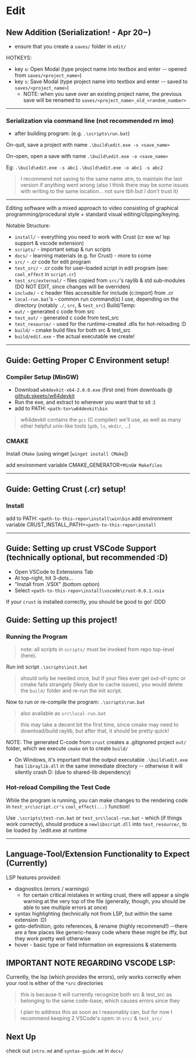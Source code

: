 # Edit

## New Addition (Serialization! - Apr 20~)

* ensure that you create a `saves/` folder in `edit/`

HOTKEYS:
- key `o`: Open Modal (type project name into textbox and enter -- opened from `saves/<project_name>`)
- key `s`: Save Modal (type project name into textbox and enter -- saved to `saves/<project_name>`)
    * NOTE: when you save over an existing project name, the previous save will be renamed to `saves/<project_name>_old_<random_number>`

---
### Serialization via command line (not recommended rn imo)

* after building program: (e.g. `.\scripts\run.bat`)

On-quit, save a project with name
`.\build\edit.exe -s <save_name>`

On-open, open a save with name
`.\build\edit.exe -o <save_name>`

Eg:
`.\build\edit.exe -s abc1`
`.\build\edit.exe -o abc1 -s abc2`
> I recommend not saving to the same name atm, to maintain the last version if anything went wrong (also I think there may be some issues with writing to the same location... not sure tbh but I don't trust it)


---

Editing software with a mixed approach to video consisting of graphical programming/procedural style + standard visual editing/clipping/keying.

Notable Structure:
* `install/`           - everything you need to work with Crust (cr exe w/ lsp support & vscode extension)
* `scripts/`           - important setup & run scripts
* `docs/`              - learning materials (e.g. for Crust) - more to come
* `src/`               - .cr code for edit program
* `test_src/`          - .cr code for user-loaded script in edit program (see: `cool_effect` in `script.cr`)
* `test_src/external/` - files copied from `src/`'s raylib & std sub-modules (DO NOT EDIT, since changes will be overriden)
* `include/`           - c header files accessible for include (c:import) from .cr
* `local-run.bat`'s    - common run command(s) I use, depending on the directory (notably `./`, `src`, & `test_src`)
Build/Temp:
* `out/`               - generated c code from src
* `test_out/`          - generated c code from test_src
* `test_resource/`     - used for the runtime-created .dlls for hot-reloading :D
* `build/`             - cmake build files for both src & test_src
* `build/edit.exe`     - the actual executable we create!
---

## Guide: Getting Proper C Environment setup!

### Compiler Setup (MinGW)
* Download `w64devkit-x64-2.0.0.exe` (first one) from downloads @ [github:skeeto/w64devkit](https://github.com/skeeto/w64devkit/releases)
* Run the exe, and extract to wherever you want that to sit :)
* add to PATH: `<path-to>\w64devkit\bin`

> w64devkit contains the `gcc` (C compiler) we'll use, as well as many other helpful unix-like tools (`gdb`, `ls`, `mkdir`, ...)

### CMAKE
Install `CMake` (using winget [`winget install CMake`])

add environment variable
CMAKE_GENERATOR=`MinGW Makefiles`

---

## Guide: Getting Crust (.cr) setup!

### Install
add to PATH: `<path-to-this-repo>\install\win\bin`
add environment variable
CRUST_INSTALL_PATH=`<path-to-this-repo>\install`

---

## Guide: Setting up crust VSCode Support (technically optional, but recommended :D)
* Open VSCode to Extensions Tab
* At top-right, hit 3-dots...
* "Install from .VSIX" (bottom option)
* Select `<path-to-this-repo>\install\vscode\crust-0.0.1.vsix`

If your `crust` is installed correctly, you should be good to go! :DDD

## Guide: Setting up this project!

### Running the Program

> note: all scripts in `scripts/` must be invoked from repo top-level (here).

Run init script
`.\scripts\init.bat`

> should only be needed once, but if your files ever get out-of-sync or cmake fails strangely (likely due to cache issues), you would delete the `build/` folder and re-run the init script.

Now to run or re-compile the program:
`.\scripts\run.bat`
> also available as `src\local-run.bat`

> this may take a decent bit the first time, since cmake may need to download/build raylib, but after that, it should be pretty quick!

NOTE: The generated C-code from `crust` creates a .gitignored project `out/` folder, which we execute `cmake` on to create `build/`
* On Windows, it's important that the output executable `.\build\edit.exe` has `libraylib.dll` in the same immediate directory -- otherwise it will silently crash D: (due to shared-lib dependency)

### Hot-reload Compiling the Test Code

While the program is running, you can make changes to the rendering code in `test_src\script.cr's` `cool_effect(...)` function!

Use `.\scripts\test-run.bat` or `test_src\local-run.bat` - which (if things work correctly), should produce a `newlibscript.dll` into `test_resource/`, to be loaded by .\edit.exe at runtime

---

## Language-Tool/Extension Functionality to Expect (Currently)
LSP features provided:
* diagnostics (errors / warnings)
    - for certain critical mistakes in writing crust, there will appear a single warning at the very top of the file (generally, though, you should be able to see multiple errors at once)
* syntax highlighting (technically not from LSP, but within the same extension :D)
* goto-definition, goto references, & rename (highly recommend!)  --there are a few places like generic-heavy code where these might be iffy, but they work pretty well otherwise
* hover - basic type or field information on expressions & statements

## IMPORTANT NOTE REGARDING VSCODE LSP:
Currently, the lsp (which provides the errors), only works correctly when your root is either of the `*src` directories
> this is because it will currently recognize both src & test_src as belonging to the same code-base, which causes errors since they 

> I plan to address this as soon as I reasonably can, but for now I recommend keeping 2 VSCode's open: in `src/` & `test_src/`

## Next Up

check out `intro.md` and `syntax-guide.md` in `docs/`
